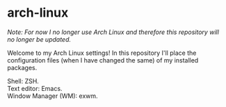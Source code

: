 # arch-linux

<cite>Note: For now I no longer use Arch Linux and therefore this repository will no longer be updated.</cite>

<p>Welcome to my Arch Linux settings!
In this repository I'll place the configuration files (when I have changed the same) of my installed packages.</p>

<p>Shell: ZSH.<br />
Text editor: Emacs.<br />
Window Manager (WM): exwm.</p>

